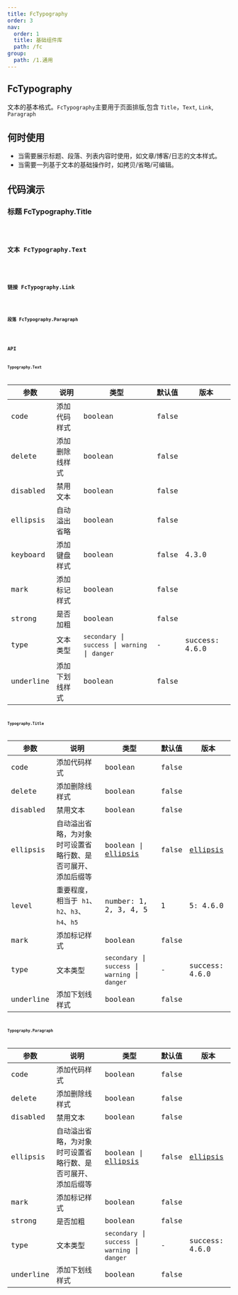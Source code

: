 ```yaml
---
title: FcTypography
order: 3
nav:
  order: 1
  title: 基础组件库
  path: /fc
group:
  path: /1.通用
---
```


## FcTypography 

文本的基本格式。`FcTypography`主要用于页面排版,包含 `Title`，`Text`, `Link`, `Paragraph`


## 何时使用

- 当需要展示标题、段落、列表内容时使用，如文章/博客/日志的文本样式。
- 当需要一列基于文本的基础操作时，如拷贝/省略/可编辑。


## 代码演示

### 标题 FcTypography.Title

<code src="./demo/base01.tsx" />

### 文本 FcTypography.Text

<code src="./demo/base02.tsx" />

### 链接 FcTypography.Link

<code src="./demo/base03.tsx" />

### 段落 FcTypography.Paragraph

<code src="./demo/base04.tsx" />

## API

### Typography.Text

| 参数      | 说明           | 类型                                              | 默认值 | 版本           |
| --------- | -------------- | ------------------------------------------------- | ------ | -------------- |
| code      | 添加代码样式   | boolean                                           | false  |                |
| delete    | 添加删除线样式 | boolean                                           | false  |                |
| disabled  | 禁用文本       | boolean                                           | false  |                |
| ellipsis  | 自动溢出省略   | boolean                                           | false  |                |
| keyboard  | 添加键盘样式   | boolean                                           | false  | 4.3.0          |
| mark      | 添加标记样式   | boolean                                           | false  |                |
| strong    | 是否加粗       | boolean                                           | false  |                |
| type      | 文本类型       | `secondary` \| `success` \| `warning` \| `danger` | -      | success: 4.6.0 |
| underline | 添加下划线样式 | boolean                                           | false  |                |

### Typography.Title

| 参数      | 说明                                                         | 类型                                              | 默认值 | 版本                  |
| --------- | ------------------------------------------------------------ | ------------------------------------------------- | ------ | --------------------- |
| code      | 添加代码样式                                                 | boolean                                           | false  |                       |
| delete    | 添加删除线样式                                               | boolean                                           | false  |                       |
| disabled  | 禁用文本                                                     | boolean                                           | false  |                       |
| ellipsis  | 自动溢出省略，为对象时可设置省略行数、是否可展开、添加后缀等 | boolean \| [ellipsis](#ellipsis)                  | false  | [ellipsis](#ellipsis) |
| level     | 重要程度，相当于 `h1`、`h2`、`h3`、`h4`、`h5`                | number: 1, 2, 3, 4, 5                             | 1      | 5: 4.6.0              |
| mark      | 添加标记样式                                                 | boolean                                           | false  |                       |
| type      | 文本类型                                                     | `secondary` \| `success` \| `warning` \| `danger` | -      | success: 4.6.0        |
| underline | 添加下划线样式                                               | boolean                                           | false  |                       |

### Typography.Paragraph

| 参数      | 说明                                                         | 类型                                              | 默认值 | 版本                  |
| --------- | ------------------------------------------------------------ | ------------------------------------------------- | ------ | --------------------- |
| code      | 添加代码样式                                                 | boolean                                           | false  |                       |
| delete    | 添加删除线样式                                               | boolean                                           | false  |                       |
| disabled  | 禁用文本                                                     | boolean                                           | false  |                       |
| ellipsis  | 自动溢出省略，为对象时可设置省略行数、是否可展开、添加后缀等 | boolean \| [ellipsis](#ellipsis)                  | false  | [ellipsis](#ellipsis) |
| mark      | 添加标记样式                                                 | boolean                                           | false  |                       |
| strong    | 是否加粗                                                     | boolean                                           | false  |                       |
| type      | 文本类型                                                     | `secondary` \| `success` \| `warning` \| `danger` | -      | success: 4.6.0        |
| underline | 添加下划线样式                                               | boolean                                           | false  |                       |
